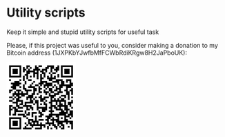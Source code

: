 # Utility scripts
Keep it simple and stupid utility scripts for useful task

Please, if this project was useful to you, consider making a donation to my Bitcoin address (1JXPKbYJwfbMfFCWbRdiKRgw8H2JaPboUK):

![QR Code](./btc_address_1JXPKbYJwfbMfFCWbRdiKRgw8H2JaPboUK.png)
